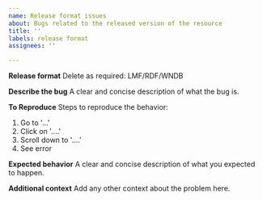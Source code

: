 ```yaml
---
name: Release format issues
about: Bugs related to the released version of the resource
title: ''
labels: release format
assignees: ''

---
```


**Release format**
Delete as required: LMF/RDF/WNDB

**Describe the bug**
A clear and concise description of what the bug is.

**To Reproduce**
Steps to reproduce the behavior:
1. Go to '...'
2. Click on '....'
3. Scroll down to '....'
4. See error

**Expected behavior**
A clear and concise description of what you expected to happen.

**Additional context**
Add any other context about the problem here.

